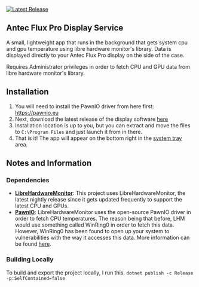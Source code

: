[![Latest Release](https://github.com/archotechna/antec-flux-pro-display-lightweight/actions/workflows/dotnet-build-and-push.yml/badge.svg)](https://github.com/archotechna/antec-flux-pro-display-lightweight/actions/workflows/dotnet-build-and-push.yml)
## Antec Flux Pro Display Service
A small, lightweight app that runs in the background that gets system cpu and gpu temperature using libre hardware monitor's library. Data is displayed directly to your Antec Flux Pro display on the side of the case. 

Requires Administrator privileges in order to fetch CPU and GPU data from libre hardware monitor's library.

## Installation
1. You will need to install the PawnIO driver from here first: https://pawnio.eu
2. Next, download the latest release of the display software [here](https://github.com/archotechna/antec-flux-pro-display-lightweight/releases/latest)
3. Installation location is up to you, but you can extract and move the files to `C:\Program Files` and just launch it from in there.
4. That is it! The app will appear on the bottom right in the [system tray](https://dsurf.net/windows-11-training/system-tray-in-windows-11/) area.

## Notes and Information
### Dependencies
- [**LibreHardwareMonitor**](https://github.com/LibreHardwareMonitor/LibreHardwareMonitor): This project uses LibreHardwareMonitor, the latest nightly release since it gets updated frequently to support the latest CPU and GPUs.
- [**PawnIO**](https://github.com/namazso/PawnIO): LibreHardwareMonitor uses the open-source PawnIO driver in order to fetch CPU temperatures. The reason being that before, LHM would use something called WinRing0 in order to fetch this data. However, WinRing0 has been found to open up your system to vulnerabilities with the way it accesses this data. More information can be found [here](https://support.microsoft.com/en-us/windows/microsoft-defender-antivirus-alert-vulnerabledriver-winnt-winring0-eb057830-d77b-41a2-9a34-015a5d203c42).

### Building Locally
To build and export the project locally, I run this.
`dotnet publish -c Release -p:SelfContained=false`
